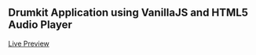 ## Drumkit Application using VanillaJS and HTML5 Audio Player

[Live Preview](http://abhisheksharma.design/drumkit)
